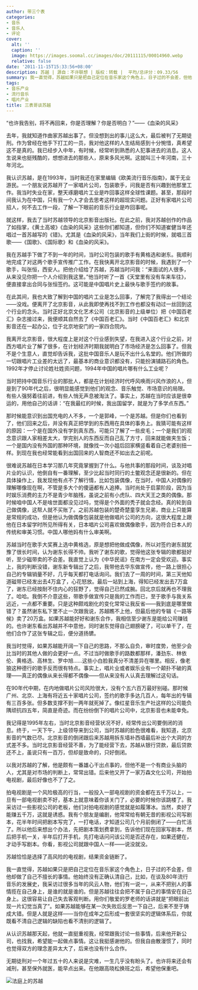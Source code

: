 ```yaml
---
author: 带三个表
categories:
- 音乐
- 音乐人
- 评论
cover:
  alt: ''
  caption: ''
  image: https://images.soomal.cc/images/doc/20111115/00014960.webp
  relative: false
date: '2011-11-15T15:33:56+08:00'
description: 苏越 | 源自：不许联想 | 版权：转载 |  平均/总评分：09.33/56
summary: 我一直觉得，苏越如果只是把自己定位在音乐家这个角色上，日子过的不会差，但他却做了自己不擅长的事情。他始终没有正确认清自己，比如，在谈及80年流行音乐的发展史，我采访过很多当年的风云人物，他们有一说一，从来不把别人的事情揽在自己身上，是谁的就是谁的。但是苏越往往会把不属于自己的事情安在自己身上。这很容易让自己失去客观判断……
tags:
- 音乐产业
- 流行音乐
- 唱片产业
title: 三表哥谈苏越
---
```


“也许我告别，将不再回来，你是否理解？你是否明白？”――《血染的风采》

去年，我就知道作曲家苏越出事了。但没想到出的事儿这么大，最后被判了无期徒刑。作为曾经在他手下打工的一员，我对他这样的人生结局感到十分惋惜，真希望这不是真的。我已经步入中年，有时候，经常听到熟悉的人犯事进去的消息。这人生说来也挺残酷的，想想进去的那些人，原来多风光啊。这就叫三十年河南，三十年河北。

我认识苏越，是在1993年，当时我还在家里编辑《欧美流行音乐指南》，属于无业游民。一个朋友说苏越开了一家唱片公司，包装歌手，问我是否有兴趣到他那里工作。我当时失业在家，整天琢磨唱片工业是咋回事这样全球性课题。甚至，那段时间我认为在中国，只有我一个人才会去思考这样的超现实问题。正好有家唱片公司招人，何不去工作一段，了解一下眼前的音乐行业是咋回事呢。

就这样，我去了当时苏越领导的北京影音出版社。在此之前，我对苏越创作的作品了如指掌，《黄土高坡》《血染的风采》这些你们都知道，但你们不知道崔健当年还唱过一首苏越写的《错》。尤其是《血染的风采》，当年我们上街的时候，就唱三首歌――《国歌》、《国际歌》和《血染的风采》。

我在苏越手下做了不到一年的时间，当时公司包装的歌手有黄格选和谢东。我顺利地完成了对这两个歌手宣传推广工作。在我快离开北京影音的时候，我遇到了一个歌手，叫张恒，西安人。把他介绍给了苏越，苏越当时问我：“来面试的人很多，从来没见你把一个人介绍到我这里。”他当时听了一首《天堂里有没有车来车往》，便直接拿出合同与张恒签约。这可能是中国唱片史上最快与歌手签约的故事。

在此其间，我也大致了解到中国的唱片工业是怎么回事，了解完了我得出一个结论――没戏。便离开了北京影音，从此我即使再找不到工作也都没有动过一丝回到这个行业的念头。当时正好北京文化艺术公司（北京影音的上级单位）把《中国百老汇》杂志接过来，我便顺其自然去了《中国百老汇》。当时《中国百老汇》和北京影音还在一起办公，位于北京地安门的一家四合院内。

我离开北京影音，很大程度上是对这个行业感到失望，在我进入这个行业之前，对西方唱片业了解了很多，在计划经济时期我就明白了市场经济是怎么回事了。但我不是个生意人，直觉却告诉我，这批中国音乐人是玩不出什么名堂的。他们所做的一切跟唱片工业差的太远了，最基本的商业意识都没有，只能扮演铺路石的角色。1992年才停止讨论姓社姓资问题，1994年中国的唱片哪有什么工业呢？

当时把持中国音乐行业的那批人，都是在计划经济时代呼风唤雨兴风作浪的人，但是到了90年代之后，很明显能感觉到他们的观念、音乐触觉、市场意识的局限。有些人强努着往前进，有些人悄无声息被淘汰了。事实上，苏越在当时应该是很幸运的，用他自己的话讲：“在我最红的时候，我出国留学，就是为了多学点东西。”

那时候能意识到出国充电的人不多，一个是郭峰，一个是苏越。但是你们也看到了，他们回来之后，并没有真正把学到的东西用在具体的事务上。我猜可能有这样的原因：一个是在国外没有学到真东西，可能只了解了一些皮毛；一个是我们的观念意识跟人家相差太大，学完别人的东西反而自己乱了方寸，回来就能做夹生饭；一个是国内没有外国的那种环境，就像找一次小姐后回家横竖看着自己老婆别扭一样。到现在我也经常能看到出国回来的人智商还不如出去之前呢。

很难说苏越在日本学习那几年究竟掌握到了什么。与他共事的那段时间，谈及对唱片业的认识，他倒自有一番理解，至少比起当时同行的土鳖观念还是很新的。但在具体操作上，我发现他有点不了解行情，比如包装偶像，在当时，中国人对偶像的理解哪像现在啊，不管是多大个的傻逼都有人追捧。当时尚处于启蒙阶段，因为当时娱乐消费的主力不是青少年脑残，虽说之前有小虎队、四大天王之类的偶像。那时候咱中国人不是啥世面都没见过吗，觉得是个外面的秃子就会念经。真的轮到自己做偶像，这帮人就不买账了。之前苏越包装的楚奇楚童孪生兄弟，商业上只能算是常规的成功，但是他认为做偶像包装就是他做唱片公司的方向，这很大程度上跟他在日本留学时所见所得有关，日本唱片公司喜欢做偶像歌手，因为符合日本人的传统和审美习惯。中国人哪他妈有什么审美啊。

苏越当时在歌手大奖赛上选中黄格选，原是想把他做成偶像，所以对签约谢东就犹豫了很长时间，认为谢东长得不帅。我听了谢东的歌，觉得他这张专辑的歌都挺好听，至少磁带卖的不会差。我直觉上认为《中华民谣》在南方一定会受欢迎。事实上，我的判断没错，谢东新专辑出了之后，我带他去华东做宣传，他一路上很担心自己的专辑销量不好，几乎每天都打电话询问。我们去了一周的时间，第三天他知道磁带已经发出去4万盒了，心花怒放。最后一站到上海，得知已经发出去7万盒了，谢东已经按耐不住内心的狂野了，觉得自己已然成腕。回北京后就再也不理我了。哈哈。我倒不介意这些，带歌手做宣传只是我的工作而已，至于歌手与我关系远近，一点都不重要。只是这种颇戏剧化的变化常常让我反省――我到底是哪里做错了？虽然谢东私下里不止一次跟我说，苏越瞧不上他，但最后他的专辑《一路等候》卖了20万盒。如果苏越能好好和谢东合作，我相信至少谢东是能给公司赚钱的。也许谢东看出苏越并不中意他，同时谢东觉得自己翅膀硬了，可以单干了，在他们合作了这张专辑之后，便分道扬镳。

我当时觉得，如果苏越能开阔一下自己的思路，不那么自负，审时度势，他至少会比当时的其他人做的会更好一点。不过当时做歌手的路数都那样，潘劲东、林依伦、黄格选、高林生、罗中旭……这些小白脸我真分不清差异在哪里。相反，像老狼这种德行的歌手反而很有特点。事实上，唱片业或者娱乐业有一个颠扑不破的真理――真正的偶像从来长得都不偶像――但从来没有人认真去理解过这句话。

在90年代中期，在内地做唱片公司风险很大，没有个五六百万最好别碰。那时候广州、北京、上海有将近五十家唱片公司，签约的歌手多达几百人，每年出的专辑有三百多张。但多数支撑不到一两年就死掉了。像红星音乐生产社这样的公司能负隅顽抗四五年，简直是奇迹。而在纷纷倒下的唱片公司中，北京影音也未能幸免。

我记得是1995年左右，当时北京影音经营状况不好，经常传出公司要倒闭的消息。终于，一天下午，上级领导来到公司，当时苏越的脸色很难看，我知道，北京影音的气数已尽。北京影音的倒闭跟后来苏越用拆东墙补西墙最后补出个大洞的方式差不多。当时北京影音经营不善，为了能经营下去，苏越从银行贷款，最后贷款还不上，虽说只有一百万，但却是致命的，只好倒闭。

以我对苏越的了解，他是颇有一番雄心干出点事的，但他不是一个有商业头脑的人，尤其是对市场的判断上，常常出错。后来他又开了一家万森文化公司，开始拍电视剧，最后好像也不了了之。

拍电视剧是一个风险极高的行当，一般投入一部电视剧的资金都在五千万以上，一旦有一部电视剧卖不好，基本上就意味着你该关门了，必要的时候你该跳楼了。我采访过一些影视公司的老板，他们对拍电视剧的感觉就是如履薄冰。当然，卖好了能赚五千万，这就是诱惑。我有个朋友是编剧，他常常给有朝无昔的影视公司写剧本，花半年时间把剧本写完了，一打电话，才知道公司几个月前倒闭了――白忙活了。所以他后来想出个办法，先把剧本策划费拿到，告诉他们现在回家写剧本，然后把手机一关，半年后打开手机，先打电话问问该公司是否还存在，如果还健在，才动手写剧本。你看，影视公司就跟中国人一样――说没就没。

苏越恰恰是选择了高风险的电视剧，结果资金链断了。

我一直觉得，苏越如果只是把自己定位在音乐家这个角色上，日子过的不会差，但他却做了自己不擅长的事情。他始终没有正确认清自己，比如，在谈及80年流行音乐的发展史，我采访过很多当年的风云人物，他们有一说一，从来不把别人的事情揽在自己身上，是谁的就是谁的。但是苏越往往会把不属于自己的事情安在自己身上。这很容易让自己失去客观判断。用你们敬爱的罗老师的话讲就是“把眼前出现一片幻觉当真了”。如果苏越能够在某一次失败后反思一下自己，后来不至于铸成大错。但是人就是这样――当你在成年之后形成一套很坚实的逻辑体系后，你就既看不清自己逻辑的缺陷也看不清别的逻辑了。

从认识苏越那天起，他就一直挺重视我，经常跟我讨论一些事情，后来他开新公司，也找我，希望能一起做点事情。这让我挺感谢他的。但我自由散漫惯了，同时也觉得双方的理念差异太大了，后来也没有什么合作。

无期徒刑对一个年过五十的人来说是灾难，一生几乎没有盼头了。也许将来还会有减刑，甚至保外就医，能早点出来。在他跟高晓松换班之后，希望他保重吧。

![法庭上的苏越](https://images.soomal.cc/images/doc/20111115/00014960.webp)